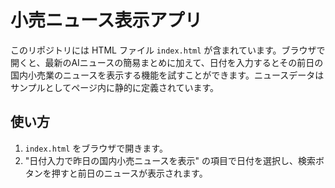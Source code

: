 # 小売ニュース表示アプリ

このリポジトリには HTML ファイル `index.html` が含まれています。ブラウザで開くと、最新のAIニュースの簡易まとめに加えて、日付を入力するとその前日の国内小売業のニュースを表示する機能を試すことができます。ニュースデータはサンプルとしてページ内に静的に定義されています。

## 使い方
1. `index.html` をブラウザで開きます。
2. "日付入力で昨日の国内小売ニュースを表示" の項目で日付を選択し、検索ボタンを押すと前日のニュースが表示されます。

